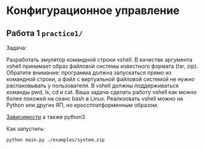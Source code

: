 # Конфигурационное управление

## Работа 1 `practice1/`

Задача:

Разработать эмулятор командной строки vshell. В качестве аргумента vshell принимает образ файловой системы известного формата (tar, zip). Обратите внимание: программа должна запускаться прямо из командной строки, а файл с виртуальной файловой системой не нужно распаковывать у пользователя. В vshell должны поддерживаться команды pwd, ls, cd и cat. Ваша задача сделать работу vshell как можно более похожей на сеанс bash в Linux. Реализовать vshell можно на Python или других ЯП, но кроссплатформенным образом.

[Зависимости](./practice1/requirements.txt)
а также python3

Как запустить:

`python main.py ./examples/system.zip`
